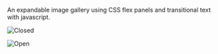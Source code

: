 
An expandable image gallery using CSS flex panels and transitional text with javascript.

![Closed](https://github.com/devinenoise/flex-panel-gallery/blob/main/gallery%20closed.png)

![Open](https://github.com/devinenoise/flex-panel-gallery/blob/main/gallery%20open.png)
